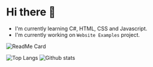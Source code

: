 # Hi there 👋

- I'm currently learning C#, HTML, CSS and Javascript.
- I'm currently working on `Website Examples` project.

![ReadMe Card](https://github-readme-stats.vercel.app/api/pin/?username=KBeyzaDamla&repo=Website-Examples)

![Top Langs](https://github-readme-stats.vercel.app/api/top-langs/?username=KBeyzaDamla)
![Github stats](https://github-readme-stats.vercel.app/api?username=KBeyzaDamla)
